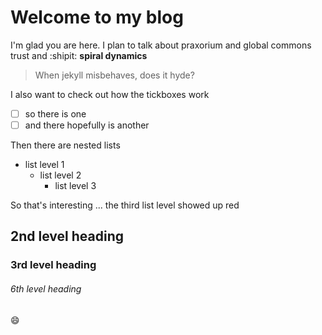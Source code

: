 # Welcome to my blog

I'm glad you are here. I plan to talk about praxorium and global commons trust and :shipit: **spiral dynamics** 

> When jekyll misbehaves, does it hyde?

I also want to check out how the tickboxes work
- [ ] so there is one 
- [ ] and there hopefully is another

Then there are nested lists
- list level 1
  - list level 2
    - list level 3
    
So that's interesting ... the third list level showed up red

## 2nd level heading

### 3rd level heading

###### 6th level heading

:smile:
